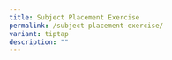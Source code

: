 ```yaml
---
title: Subject Placement Exercise
permalink: /subject-placement-exercise/
variant: tiptap
description: ""
---
```

